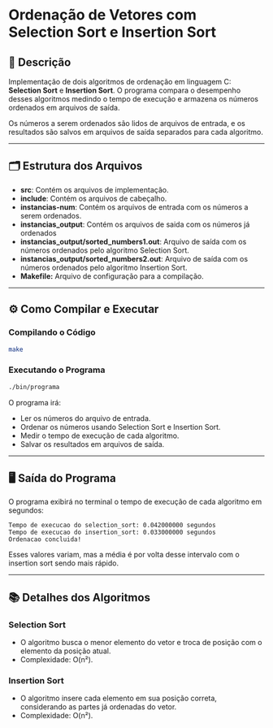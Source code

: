 # Ordenação de Vetores com Selection Sort e Insertion Sort

## 📄 Descrição
Implementação de dois algoritmos de ordenação em linguagem C: **Selection Sort** e **Insertion Sort**. O programa compara o desempenho desses algoritmos medindo o tempo de execução e armazena os números ordenados em arquivos de saída.

Os números a serem ordenados são lidos de arquivos de entrada, e os resultados são salvos em arquivos de saída separados para cada algoritmo.

---

## 🗂️ Estrutura dos Arquivos

- **src**: Contém os arquivos de implementação.
- **include**: Contém os arquivos de cabeçalho.
- **instancias-num**: Contém os arquivos de entrada com os números a serem ordenados.
- **instancias_output**: Contém os arquivos de saida com os números já ordenados
- **instancias_output/sorted_numbers1.out**: Arquivo de saída com os números ordenados pelo algoritmo Selection Sort.
- **instancias_output/sorted_numbers2.out**: Arquivo de saída com os números ordenados pelo algoritmo Insertion Sort.
-  **Makefile:** Arquivo de configuração para a compilação.

---

## ⚙️ Como Compilar e Executar

### Compilando o Código

```bash
make
```

### Executando o Programa

```bash
./bin/programa
```

O programa irá:
- Ler os números do arquivo de entrada.
- Ordenar os números usando Selection Sort e Insertion Sort.
- Medir o tempo de execução de cada algoritmo.
- Salvar os resultados em arquivos de saída.

---

## 🖥️ Saída do Programa
O programa exibirá no terminal o tempo de execução de cada algoritmo em segundos:

```
Tempo de execucao do selection_sort: 0.042000000 segundos
Tempo de execucao do insertion_sort: 0.033000000 segundos
Ordenacao concluida!
```

Esses valores variam, mas a média é por volta desse intervalo com o insertion sort sendo mais rápido.

---

## 📚 Detalhes dos Algoritmos

### Selection Sort
- O algoritmo busca o menor elemento do vetor e troca de posição com o elemento da posição atual.
- Complexidade: O(n²).

### Insertion Sort
- O algoritmo insere cada elemento em sua posição correta, considerando as partes já ordenadas do vetor.
- Complexidade: O(n²).
